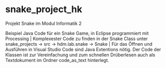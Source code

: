 # snake_project_hk
Projekt Snake im Modul Informatik 2

Beispiel Java Code für ein Snake Game, in Eclipse programmiert mit Processing | 
Komplexester Code zu finden in der Snake Class unter snake_projects -> src -> hdm.lab.snake -> Snake | 
Für das Öffnen und Ausführen in Visual Studio Code sind Java Extentions nötig. Der Code der Klassen ist zur Vereinfachung und zum schnellen Drüberlesen auch als Textdokument im Ordner code_as_text hinterlegt.
